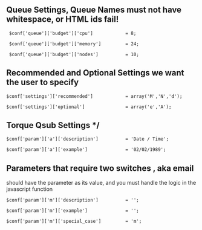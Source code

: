 ## Queue Settings, Queue Names must not have whitespace, or HTML ids fail!


` $conf['queue']['budget']['cpu']            = 8;`

` $conf['queue']['budget']['memory']         = 24;`

` $conf['queue']['budget']['nodes']          = 10;`


## Recommended and Optional Settings we want the user to specify 

`$conf['settings']['recommended']            = array('M','N','d');`

`$conf['settings']['optional']               = array('e','A');`


## Torque Qsub Settings */

`$conf['param']['a']['description']          = 'Date / Time';`

`$conf['param']['a']['example']              = '02/02/1989';`


## Parameters that require two switches , aka email
should have the parameter as its value, and you must handle the logic in the javascript function 

`$conf['param']['m']['description']          = '';`

`$conf['param']['m']['example']              = '';`

`$conf['param']['m']['special_case']         = 'm';`

